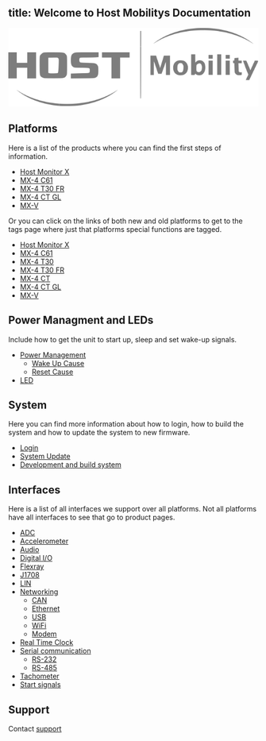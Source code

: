 title: Welcome to Host Mobilitys Documentation
---

![bild](assets/hm-logo-grey-on-transparent.svg)

## Platforms

Here is a list of the products where you can find the first steps of information.

* [Host Monitor X](product/host-monitor-x.md)
* [MX-4 C61](product/mx4-c61.md)
* [MX-4 T30 FR](product/mx4-t30fr.md)
* [MX-4 CT GL](product/mx4-ct-gl.md)
* [MX-V](product/mx-v.md)

Or you can click on the links of both new and old platforms to get to the tags page where just that platforms special functions are tagged.

* [Host Monitor X](tags.md#hmx)
* [MX-4 C61](tags.md#c61)
* [MX-4 T30](tags.md#t30)
* [MX-4 T30 FR](tags.md#t30-fr)
* [MX-4 CT](tags.md#ct)
* [MX-4 CT GL](tags.md#ct-gl)
* [MX-V](tags.md#mx-v)

## Power Managment and LEDs

Include how to get the unit to start up, sleep and set wake-up signals.

- [Power Management](tags.md#power-management)
    - [Wake Up Cause](tags.md#wake-up-cause)
    - [Reset Cause](tags.md#reset-cause)
- [LED](tags.md#led)

## System

Here you can find more information about how to login, how to build the system and how to update the system to new firmware.

- [Login](login.md)
- [System Update](tags.md#system-update)
- [Development and build system](tags.md#development)

## Interfaces

Here is a list of all interfaces we support over all platforms. Not all platforms have all interfaces to see that go to product pages.

- [ADC](tags.md#adc)
- [Accelerometer](interfaces/accelerometer)
- [Audio](tags.md#audio)
- [Digital I/O](tags.md#digital-io)
- [Flexray](tags.md#flexray)
- [J1708](tags.md#j1708)
- [LIN](tags.md#lin)
- [Networking](tags.md#networking)
    - [CAN](tags.md#can)
    - [Ethernet](tags.md#ethernet)
    - [USB](tags.md#usb)
    - [WiFi](tags.md#wifi)
    - [Modem](tags.md#Modem)
- [Real Time Clock](tags.md#real-time-clock)
- [Serial communication](tags.md#serial-communication)
    - [RS-232](tags.md#rs-232)
    - [RS-485](tags.md#rs-485)
- [Tachometer](tags.md#tachometer)
- [Start signals](tags.md#start-signals)

## Support

Contact [support](support.md#customer-support)
